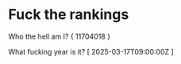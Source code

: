 # Fuck the rankings

Who the hell am I?
{ 11704018 }

What fucking year is it?
[ 2025-03-17T09:00:00Z ]
